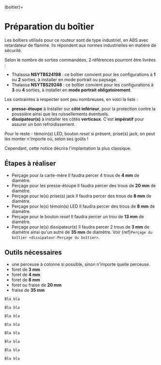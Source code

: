 (boitier)=

# Préparation du boîtier

Les boîtiers utilisés pour ce routeur sont de type industriel, en ABS avec retardateur de flamme.
Ils répondent aux normes industrielles en matière de sécurité.

Selon le nombre de sorties commandées, 2 références pourront être livrées :
- Thalassa **NSYTBS24198** : ce boîtier convient pour les configurations à **1** ou **2** sorties, à installer en mode portrait ou paysage.
- Thalassa **NSYTBS29248** : ce boîtier convient pour les configurations à **3** ou **4** sorties, à installer en **mode portrait obligatoirement**.

Les contraintes à respecter sont peu nombreuses, en voici la liste :
- **presse-étoupe** à installer sur **côté inférieur**, pour la protection contre la poussière ainsi que les ruissellements éventuels.
- **dissipateur(s)** à installer les côtés **verticaux**. C'est **impératif** pour assurer un bon refroidissement.

Pour le reste - témoin(s) LED, bouton *reset* si présent, prise(s) jack, on peut les monter n'importe où, selon ses goûts !

Cependant, cette notice décrira l'implantation la plus classique.
## Étapes à réaliser

- Perçage pour la carte-mère
  Il faudra percer 4 trous de **4&nbsp;mm** de diamètre.
- Perçage pour les presse-étoupe
  Il faudra percer des trous de **20&nbsp;mm** de diamètre.
- Perçage pour le(s) prise(s) jack
  Il faudra percer des trous de **8&nbsp;mm** de diamètre.
- Perçage pour le(s) témoin(s) LED
  Il faudra percer des trous de **8&nbsp;mm** de diamètre.
- Perçage pour le bouton *reset*
  Il faudra percer un trou de **13&nbsp;mm** de diamètre.
- Perçage pour le(s) dissipateur(s)
  Il faudra percer 2 trous de **3&nbsp;mm** de diamètre ainsi qu'un autre de **35&nbsp;mm** de diamètre.
  Voir {ref}`Perçage du boîtier <dissipateur:Perçage du boîtier>`.

## Outils nécessaires

- une perceuse à colonne si possible, sinon n'importe quelle perceuse.
- foret de **3&nbsp;mm**
- foret de **4&nbsp;mm**
- foret de **8&nbsp;mm**
- foret ou fraise de **20&nbsp;mm**
- fraise de **35&nbsp;mm**


```{error} Error!
Bla bla
```

```{danger} Danger!
Bla bla
```

```{attention} Attention!
Bla bla
```

```{caution} Caution!
Bla bla
```

```{warning} Warning!
Bla bla
```

```{hint} Hint!
Bla bla
```

```{important} Important!
Bla bla
```

```{tip} Tip!
Bla bla
```